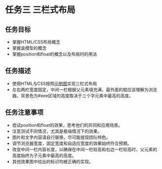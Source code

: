 # 任务三 三栏式布局

## 任务目标

- 掌握HTML/CSS布局概念
- 掌握盒模型的概念
- 掌握position和float的概念以及布局时的用法

## 任务描述

- 使用HTML与CSS按照[示例图](http://7xrp04.com1.z0.glb.clouddn.com/task_1_3_1.png)实现三栏式布局
- 左右两栏宽度固定，中间一栏根据父元素填充满，最外面的框应该理解为浏览器。背景色为#eee区域的高度取决于三个字元素中最高的高度。

## 任务注意事项

- 尝试position和float的效果，思考他们的异同和应用场景。
- 注意测试不同情况，尤其是极端情况下的效果。
- 图片和文字内容请自行替换，尽可能提现团队特色。
- 调节浏览器宽度，固定宽度和自适应宽度的效果始终符合预期。
- 改变中间一栏内容长度，以确保在中间一栏较高和右边一栏较高时，父元素的高度始终为子元素中最高的高度。
- 其他效果图中给出的标识均被正确的实现。

